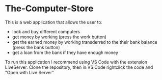 # The-Computer-Store
This is a web application that allows the user to:
  - look and buy different computers
  - get money by working (press the work button)
  - get the earned money by working transderred to the their bank balance (press the bank button)
  - get a loan from the bank if they have enough money
  
To run this application I recommend using VS Code with the extension LiveServer.
Clone the repository, then in VS Code rightclick the code and "Open with Live Server"


